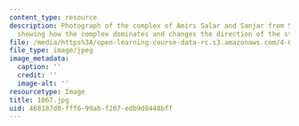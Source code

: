 ```yaml
---
content_type: resource
description: Photograph of the complex of Amirs Salar and Sanjar from Saliba Street
  showing how the complex dominates and changes the direction of the street.
file: /media/https%3A/open-learning-course-data-rc.s3.amazonaws.com/4-615-the-architecture-of-cairo-spring-2002/468187d0fff699abf207edb9d8448bff_1067.jpg
file_type: image/jpeg
image_metadata:
  caption: ''
  credit: ''
  image-alt: ''
resourcetype: Image
title: 1067.jpg
uid: 468187d0-fff6-99ab-f207-edb9d8448bff
---
```

